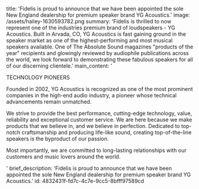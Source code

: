 title: 'Fidelis is proud to announce that we have been appointed the sole New England dealership for premium speaker brand YG Acoustics.'
image: /assets/hailey-1630593782.png
summary: 'Fidelis is thrilled to now represent one of the industries premium brand of loudspeakers - YG Acoustics. Built in Arvada, CO, YG Acoustics is fast gaining ground in the speaker market as one of the highest-performing and most musical speakers available. One of The Absolute Sound magazines "products of the year" recipients and glowingly reviewed by audiophile publications across the world, we look forward to demonstrating these fabulous speakers for all of our discerning clientele.'
main_content: '<p>TECHNOLOGY PIONEERS<br></p><p>Founded in 2002, YG Acoustics is recognized as one of the most prominent companies in the high-end audio industry, a pioneer whose technical advancements remain unmatched.</p><p>We strive to provide the best performance, cutting-edge technology, value, reliability and exceptional customer service. We are here because we make products that we believe in, and we believe in perfection. Dedicated to top-notch craftsmanship and producing life-like sound, creating top-of-the-line speakers is the byproduct of our passion.</p><p>Most importantly, we are committed to long-lasting relationships with our customers and music lovers around the world.</p>'
brief_description: 'Fidelis is proud to announce that we have been appointed the sole New England dealership for premium speaker brand YG Acoustics.'
id: 4832431f-fd7c-4c7e-9cc5-8bfff97589cd
